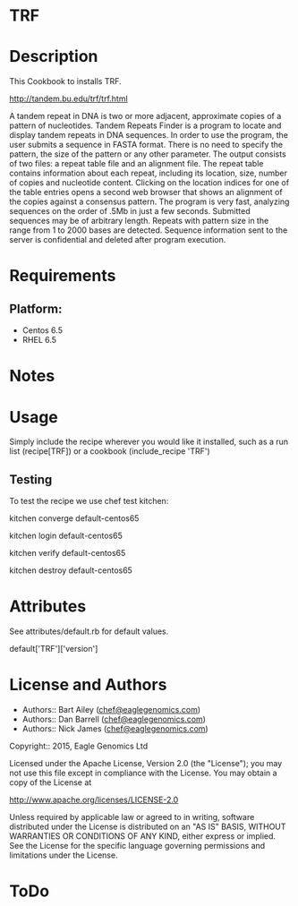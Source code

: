 # TRF

Description
===========
This Cookbook to installs TRF.

http://tandem.bu.edu/trf/trf.html

A tandem repeat in DNA is two or more adjacent, approximate copies of a pattern of nucleotides. 
Tandem Repeats Finder is a program to locate and display tandem repeats in DNA sequences. 
In order to use the program, the user submits a sequence in FASTA format. There is no need to specify 
the pattern, the size of the pattern or any other parameter. The output consists of two files: a repeat 
table file and an alignment file. The repeat table contains information about each repeat, 
including its location, size, number of copies and nucleotide content. Clicking on the location 
indices for one of the table entries opens a second web browser that shows an alignment of the 
copies against a consensus pattern. The program is very fast, analyzing sequences on the order 
of .5Mb in just a few seconds. Submitted sequences may be of arbitrary length. Repeats with 
pattern size in the range from 1 to 2000 bases are detected. Sequence information sent to the 
server is confidential and deleted after program execution.

Requirements
============

## Platform:

* Centos 6.5
* RHEL 6.5

Notes
=====

Usage
=====
Simply include the recipe wherever you would like it installed, such as a run list (recipe[TRF]) or a cookbook (include_recipe 'TRF')


## Testing
To test the recipe we use chef test kitchen:

kitchen converge default-centos65 

kitchen login default-centos65

kitchen verify default-centos65

kitchen destroy default-centos65

Attributes
==========
See attributes/default.rb for default values.

default['TRF']['version']

License and Authors
===================

* Authors:: Bart Ailey  (<chef@eaglegenomics.com>)
* Authors:: Dan Barrell (<chef@eaglegenomics.com>)
* Authors:: Nick James  (<chef@eaglegenomics.com>)

Copyright:: 2015, Eagle Genomics Ltd
    
Licensed under the Apache License, Version 2.0 (the "License");
you may not use this file except in compliance with the License.
You may obtain a copy of the License at

http://www.apache.org/licenses/LICENSE-2.0

Unless required by applicable law or agreed to in writing, software
distributed under the License is distributed on an "AS IS" BASIS,
WITHOUT WARRANTIES OR CONDITIONS OF ANY KIND, either express or implied.
See the License for the specific language governing permissions and
limitations under the License.
    
ToDo
====


